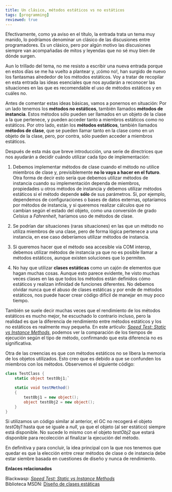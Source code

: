 ```yaml
---
title: Un clásico, métodos estáticos vs no estáticos
tags: [programming]
reviewed: true
---
```

Efectivamente, como ya aviso en el título, la entrada trata un tema muy manido, lo podríamos denominar un clásico de las discusiones entre programadores. Es un clásico, pero por algún motivo las discusiones siempre van acompañadas de mitos y leyendas que no sé muy bien de dónde surgen.

Aun lo trillado del tema, no me resisto a escribir una nueva entrada porque en estos días se me ha vuelto a plantear y, ¡cómo no!, han surgido de nuevo los fantasmas alrededor de los métodos estáticos. Voy a tratar de recopilar en esta entrada las ideas esenciales que nos ayudarán a reconocer las situaciones en las que es recomendable el uso de métodos estáticos y en cuáles no.

Antes de comentar estas ideas básicas, vamos a ponernos en situación: Por un lado tenemos los **métodos no estáticos**, también llamados **métodos de instancia**. Estos métodos sólo pueden ser llamados en un objeto de la clase a la que pertenece, y pueden acceder tanto a miembros estáticos como no estáticos. Por otro lado, están los **métodos estáticos**, también llamados **métodos de clase**, que se pueden llamar tanto en la clase como en un objeto de la clase, pero, por contra, sólo pueden acceder a miembros estáticos.

Después de esta más que breve introducción, una serie de directrices que nos ayudarán a decidir cuándo utilizar cada tipo de implementación:

1.  Debemos implementar métodos de clase cuando el método no utilice miembros de clase y, previsiblemente **no lo vaya a hacer en el futuro**. Otra forma de decir esto sería que debemos utilizar métodos de instancia cuando su implementación dependa de miembros, propiedades u otros métodos de instancia y debemos utilizar métodos estáticos si el método depende **sólo** de sus parámetros. Si, por ejemplo, dependemos de configuraciones o bases de datos externas, optaríamos por métodos de instancia, y si queremos realizar cálculos que no cambian según el estado del objeto, como una conversión de grado _Celsius_ a _Fahrenheit_, haríamos uso de métodos de clase.
    
2.  Se podrían dar situaciones (raras situaciones) en las que un método no utiliza miembros de una clase, pero de forma lógica pertenece a una instancia, en ese caso deberíamos utilizar métodos de instancia.
    
3.  Si queremos hacer que el método sea accesible vía COM interop, debemos utilizar métodos de instancia ya que no es posible llamar a métodos estáticos, aunque existen soluciones que lo permiten.
    
4.  No hay que utilizar **clases estáticas** como un cajón de elementos que hagan muchas cosas. Aunque esto parece evidente, he visto muchas veces clases en las que todos los métodos están definidos cómo estáticos y realizan infinidad de funciones diferentes. No debemos olvidar nunca que el abuso de clases estáticas y por ende de métodos estáticos, nos puede hacer crear código difícil de manejar en muy poco tiempo.
    
También se suele decir muchas veces que el rendimiento de los métodos estáticos es mucho mejor, he escuchado lo contrario incluso, pero la realidad es que la diferencia de rendimiento entre métodos estáticos y los no estáticos es realmente muy pequeña. En este artículo: [_Speed Test: Static vs Instance Methods_](http://www.blackwasp.co.uk/SpeedTestStaticInstance.aspx), podemos ver la comparación de los tiempos de ejecución según el tipo de método, confirmando que esta diferencia no es significativa.

Otra de las creencias es que con métodos estáticos no se libera la memoria de los objetos utilizados. Esto creo que es debido a que se confunden los miembros con los métodos. Observemos el siguiente código:

```csharp
class TestClass { 
    static object testObj1;`

    static void testMethod() 
    { 
        testObj1 = new object(); 
        object testObj2 = new object(); 
    } 
}
```

Si utilizamos un código similar al anterior, el GC no recogerá el objeto _testObj1_ hasta que se iguale a _null_, ya que el objeto (al ser estático) siempre está disponible. No sucede lo mismo con el objeto _testObj2_ que estará disponible para recolección al finalizar la ejecución del método.

En definitiva y para concluir, la idea principal con la que nos tenemos que quedar es que la elección entre crear métodos de clase o de instancia debe estar siembre basada en cuestiones de diseño y nunca de rendimiento.

**Enlaces relacionados** 

Blackwasp: [_Speed Test: Static vs Instance Methods_](http://www.blackwasp.co.uk/SpeedTestStaticInstance.aspx)  
Biblioteca MSDN: [Diseño de clases estáticas](http://msdn.microsoft.com/es-es/library/ms229038(VS.80).aspx)  
